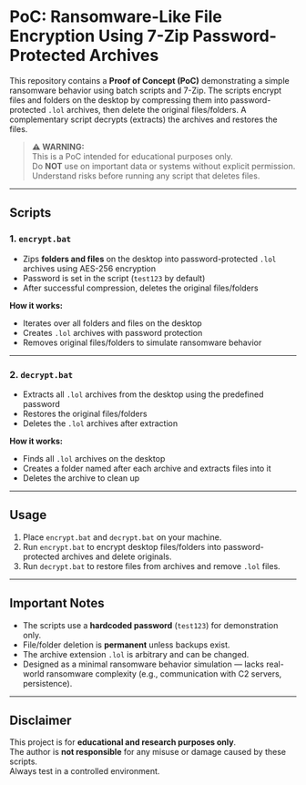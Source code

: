 # PoC: Ransomware-Like File Encryption Using 7-Zip Password-Protected Archives

This repository contains a **Proof of Concept (PoC)** demonstrating a simple ransomware behavior using batch scripts and 7-Zip. The scripts encrypt files and folders on the desktop by compressing them into password-protected `.lol` archives, then delete the original files/folders. A complementary script decrypts (extracts) the archives and restores the files.

> **⚠️ WARNING:**  
> This is a PoC intended for educational purposes only.  
> Do **NOT** use on important data or systems without explicit permission.  
> Understand risks before running any script that deletes files.

---

## Scripts

### 1. `encrypt.bat`

- Zips **folders and files** on the desktop into password-protected `.lol` archives using AES-256 encryption  
- Password is set in the script (`test123` by default)  
- After successful compression, deletes the original files/folders

**How it works:**  
- Iterates over all folders and files on the desktop  
- Creates `.lol` archives with password protection  
- Removes original files/folders to simulate ransomware behavior  

---

### 2. `decrypt.bat`

- Extracts all `.lol` archives from the desktop using the predefined password  
- Restores the original files/folders  
- Deletes the `.lol` archives after extraction

**How it works:**  
- Finds all `.lol` archives on the desktop  
- Creates a folder named after each archive and extracts files into it  
- Deletes the archive to clean up  

---

## Usage

1. Place `encrypt.bat` and `decrypt.bat` on your machine.  
2. Run `encrypt.bat` to encrypt desktop files/folders into password-protected archives and delete originals.  
3. Run `decrypt.bat` to restore files from archives and remove `.lol` files.  

---

## Important Notes

- The scripts use a **hardcoded password** (`test123`) for demonstration only.  
- File/folder deletion is **permanent** unless backups exist.  
- The archive extension `.lol` is arbitrary and can be changed.  
- Designed as a minimal ransomware behavior simulation — lacks real-world ransomware complexity (e.g., communication with C2 servers, persistence).

---

## Disclaimer

This project is for **educational and research purposes only**.  
The author is **not responsible** for any misuse or damage caused by these scripts.  
Always test in a controlled environment.


